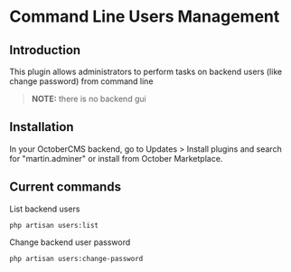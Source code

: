 # Command Line Users Management


## Introduction
This plugin allows administrators to perform tasks on backend users (like change password) from command line

> **NOTE:** there is no backend gui


## Installation
In your OctoberCMS backend, go to Updates > Install plugins and search for "martin.adminer" or install from October Marketplace.


## Current commands

List backend users

```php artisan users:list```

Change backend user password

```php artisan users:change-password```
